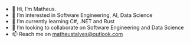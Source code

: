 - 👋 Hi, I’m Matheus.
- 👀 I’m interested in Software Engineering, AI, Data Science
- 🌱 I’m currently learning C#, .NET and Rust
- 💞️ I’m looking to collaborate on Software Engineering and Data Science
- 📫 Reach me on matheustalves@outlook.com

<!---
matheustalves/matheustalves is a ✨ special ✨ repository because its `README.md` (this file) appears on your GitHub profile.
You can click the Preview link to take a look at your changes.
--->
